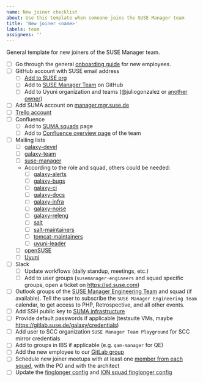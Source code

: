 ```yaml
---
name: New joiner checklist
about: Use this template when someone joins the SUSE Manager team
title: 'New joiner <name>'
labels: team
assignees: ''
---
```


General template for new joiners of the SUSE Manager team.

- [ ] Go through the general [onboarding guide](https://geekos.io/onboarding) for new employees.
- [ ] GitHub account with SUSE email address
  - [ ] [Add to SUSE org](https://confluence.suse.com/pages/viewpage.action?spaceKey=IAM&title=Github+account+and+access)
  - [ ] Add to [SUSE Manager Team](https://github.com/orgs/SUSE/teams/suse-manager-team/) on GitHub
  - [ ] Add to Uyuni organization and teams (@juliogonzalez or [another owner](https://github.com/orgs/uyuni-project/people?query=role%3Aowner))
- [ ] Add SUMA account on [manager.mgr.suse.de](https://manager.mgr.suse.de)
- [ ] [Trello account](https://confluence.suse.com/display/IAM/Trello+account+and+access)
- [ ] Confluence
  - [ ] Add to [SUMA squads](https://confluence.suse.com/display/SUSEMANAGER/Squads%2C+People+and+Topics) page
  - [ ] Add to [Confluence overview page](https://confluence.suse.com/display/SUSEMANAGER/SUSE+Manager) of the team
- [ ] Mailing lists
  - [ ] [galaxy-devel](https://mailman.suse.de/mailman/admindb/galaxy-devel)
  - [ ] [galaxy-team](https://mailman.suse.de/mailman/admindb/galaxy-team)
  - [ ] [suse-manager](https://mailman.suse.de/mailman/admindb/suse-manager)
  - According to the role and squad, others could be needed:
    - [ ] [galaxy-alerts](https://mailman.suse.de/mailman/admindb/galaxy-alerts)
    - [ ] [galaxy-bugs](https://mailman.suse.de/mailman/admindb/galaxy-bugs)
    - [ ] [galaxy-ci](https://mailman.suse.de/mailman/admindb/galaxy-ci)
    - [ ] [galaxy-docs](https://mailman.suse.de/mailman/admindb/galaxy-docs)
    - [ ] [galaxy-infra](https://mailman.suse.de/mailman/admindb/galaxy-infra)
    - [ ] [galaxy-noise](https://mailman.suse.de/mailman/admindb/galaxy-noise)
    - [ ] [galaxy-releng](https://mailman.suse.de/mailman/admindb/galaxy-releng)
    - [ ] [salt](https://mailman.suse.de/mailman/admindb/salt)
    - [ ] [salt-maintainers](https://mailman.suse.de/mailman/admindb/salt-maintainers)
    - [ ] [tomcat-maintainers](https://mailman.suse.de/mailman/admindb/tomcat-maintainers)
    - [ ] [uyuni-leader](https://mailman.suse.de/mailman/admindb/uyuni-leader)
  - [ ] [openSUSE](https://lists.opensuse.org)
  - [ ] [Uyuni](https://www.uyuni-project.org/pages/contact.html)
- [ ] Slack
  - [ ] Update workflows (daily standup, meetings, etc.)
  - [ ] Add to user groups (`susemanager-engineers` and squad specific groups, open a ticket on https://sd.suse.com)
- [ ] Outlook groups of the [SUSE Manager Engineering Team](https://outlook.office.com/people/group/mysuse.onmicrosoft.com/suma-all) and squad (if available). Tell the user to subscribe the `SUSE Manager Engineering Team` calendar, to get access to PHP, Retrospective, and all other events.
- [ ] Add SSH public key to [SUMA infrastructure](https://gitlab.suse.de/galaxy/infrastructure/-/blob/master/srv/salt/ssh/init.sls)
- [ ] Provide default passwords if applicable (testsuite VMs, maybe https://gitlab.suse.de/galaxy/credentials)
- [ ] Add user to SCC organization `SUSE Manager Team Playground` for SCC mirror credentials
- [ ] Add to groups in IBS if applicable (e.g. `qam-manager` for QE)
- [ ] Add the new employee to our [GitLab group](https://gitlab.suse.de/galaxy)
- [ ] Schedule new joiner meetups with at least one [member from each squad](https://confluence.suse.com/x/OIGAOQ), with the PO and with the architect
- [ ] Update the [finglonger config](https://gitlab.suse.de/galaxy/infrastructure/-/blob/master/srv/salt/bugguy-finglonger/galaxy.edn) and [ION squad finglonger config](https://gitlab.suse.de/galaxy/infrastructure/-/blob/master/srv/salt/bugguy-finglonger/salt.edn)
